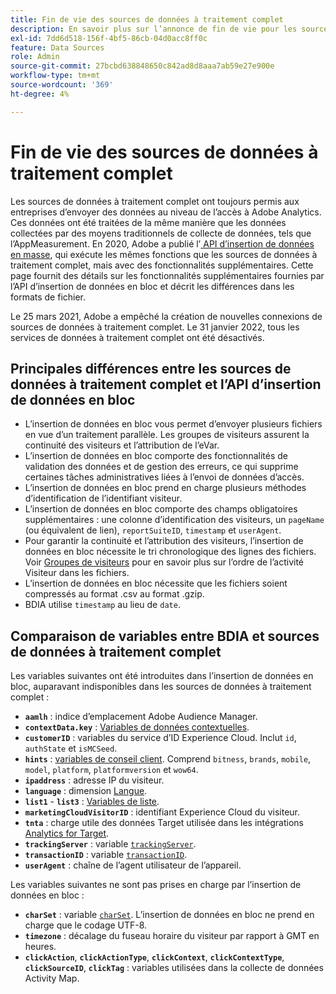 ```yaml
---
title: Fin de vie des sources de données à traitement complet
description: En savoir plus sur l’annonce de fin de vie pour les sources de données à traitement complet.
exl-id: 7dd6d518-156f-4bf5-86cb-04d0acc8ff0c
feature: Data Sources
role: Admin
source-git-commit: 27bcbd638848650c842ad8d8aaa7ab59e27e900e
workflow-type: tm+mt
source-wordcount: '369'
ht-degree: 4%

---
```


# Fin de vie des sources de données à traitement complet

Les sources de données à traitement complet ont toujours permis aux entreprises d’envoyer des données au niveau de l’accès à Adobe Analytics. Ces données ont été traitées de la même manière que les données collectées par des moyens traditionnels de collecte de données, tels que l’AppMeasurement. En 2020, Adobe a publié l’[ API d’insertion de données en masse](https://developer.adobe.com/analytics-apis/docs/2.0/guides/endpoints/bulk-data-insertion/), qui exécute les mêmes fonctions que les sources de données à traitement complet, mais avec des fonctionnalités supplémentaires. Cette page fournit des détails sur les fonctionnalités supplémentaires fournies par l’API d’insertion de données en bloc et décrit les différences dans les formats de fichier.

Le 25 mars 2021, Adobe a empêché la création de nouvelles connexions de sources de données à traitement complet. Le 31 janvier 2022, tous les services de données à traitement complet ont été désactivés.

## Principales différences entre les sources de données à traitement complet et l’API d’insertion de données en bloc

* L’insertion de données en bloc vous permet d’envoyer plusieurs fichiers en vue d’un traitement parallèle. Les groupes de visiteurs assurent la continuité des visiteurs et l’attribution de l’eVar.
* L’insertion de données en bloc comporte des fonctionnalités de validation des données et de gestion des erreurs, ce qui supprime certaines tâches administratives liées à l’envoi de données d’accès.
* L’insertion de données en bloc prend en charge plusieurs méthodes d’identification de l’identifiant visiteur.
* L’insertion de données en bloc comporte des champs obligatoires supplémentaires : une colonne d’identification des visiteurs, un `pageName` (ou équivalent de lien), `reportSuiteID`, `timestamp` et `userAgent`.
* Pour garantir la continuité et l’attribution des visiteurs, l’insertion de données en bloc nécessite le tri chronologique des lignes des fichiers. Voir [Groupes de visiteurs](https://developer.adobe.com/analytics-apis/docs/2.0/guides/endpoints/bulk-data-insertion/visitor-groups/) pour en savoir plus sur l’ordre de l’activité Visiteur dans les fichiers.
* L’insertion de données en bloc nécessite que les fichiers soient compressés au format .csv au format .gzip.
* BDIA utilise `timestamp` au lieu de `date`.

## Comparaison de variables entre BDIA et sources de données à traitement complet

Les variables suivantes ont été introduites dans l’insertion de données en bloc, auparavant indisponibles dans les sources de données à traitement complet :

* **`aamlh`** : indice d’emplacement Adobe Audience Manager.
* **`contextData.key`** : [Variables de données contextuelles](/help/implement/vars/page-vars/contextdata.md).
* **`customerID`** : variables du service d’ID Experience Cloud. Inclut `id`, `authState` et `isMCSeed`.
* **`hints`** : [ variables de conseil client](https://experienceleague.adobe.com/docs/experience-platform/edge/fundamentals/user-agent-client-hints.html?lang=fr). Comprend `bitness`, `brands`, `mobile`, `model`, `platform`, `platformversion` et `wow64`.
* **`ipaddress`** : adresse IP du visiteur.
* **`language`** : dimension [Langue](/help/components/dimensions/language.md).
* **`list1`** - **`list3`** : [Variables de liste](/help/implement/vars/page-vars/list.md).
* **`marketingCloudVisitorID`** : identifiant Experience Cloud du visiteur.
* **`tnta`** : charge utile des données Target utilisée dans les intégrations [Analytics for Target](https://experienceleague.adobe.com/docs/target/using/integrate/a4t/a4t.html?lang=fr).
* **`trackingServer`** : variable [`trackingServer`](/help/implement/vars/config-vars/trackingserver.md).
* **`transactionID`** : variable [`transactionID`](/help/implement/vars/page-vars/transactionid.md).
* **`userAgent`** : chaîne de l’agent utilisateur de l’appareil.

Les variables suivantes ne sont pas prises en charge par l’insertion de données en bloc :

* **`charSet`** : variable [`charSet`](/help/implement/vars/config-vars/charset.md). L’insertion de données en bloc ne prend en charge que le codage UTF-8.
* **`timezone`** : décalage du fuseau horaire du visiteur par rapport à GMT en heures.
* **`clickAction`**, **`clickActionType`**, **`clickContext`**, **`clickContextType`**, **`clickSourceID`**, **`clickTag`** : variables utilisées dans la collecte de données Activity Map.
